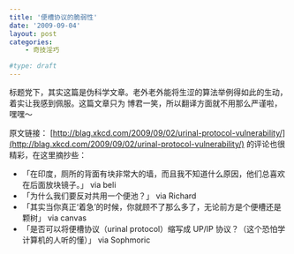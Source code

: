 ```yaml
---
title: '便槽协议的脆弱性'
date: '2009-09-04'
layout: post
categories:
    - 奇技淫巧

#type: draft
---
```


标题党下，其实这篇是伪科学文章。老外老外能将生涩的算法举例得如此的生动，着实让我感到佩服。这篇文章只为 博君一笑，所以翻译方面就不用那么严谨啦，嘿嘿～

原文链接：  [http://blag.xkcd.com/2009/09/02/urinal-protocol-vulnerability/](http://blag.xkcd.com/2009/09/02/urinal-protocol-vulnerability/) 的评论也很精彩，在这里摘抄些：

* 「在印度，厕所的背面有块非常大的墙，而且我不知道什么原因，他们总喜欢在后面放块镜子。」 via beli
* 「为什么我们要反对共用一个便池？」 via Richard
* 「其实当你真正‘着急’的时候，你就顾不了那么多了，无论前方是个便槽还是颗树」 via canvas
* 「是否可以将便槽协议（urinal protocol）缩写成 UP/IP 协议？（这个恐怕学计算机的人听的懂）」 via Sophmoric
